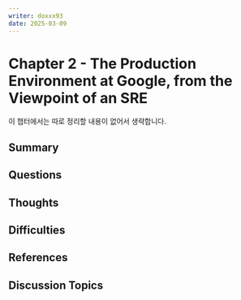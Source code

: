```yaml
---
writer: doxxx93
date: 2025-03-09
---
```


# Chapter 2 - The Production Environment at Google, from the Viewpoint of an SRE

이 챕터에서는 따로 정리할 내용이 없어서 생략합니다.

## Summary
<!-- 가볍게 요약 -->

## Questions
<!-- 읽으며 궁금했던 점 -->

## Thoughts
<!-- 내 생각 -->

## Difficulties
<!-- 어려웠던 점 -->

## References
<!-- 추가 찾아본 레퍼런스 -->

## Discussion Topics
<!-- 다른 사람의 의견이 궁금한 부분 -->

